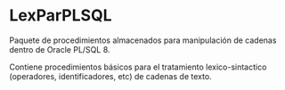 # LexParPLSQL
Paquete de procedimientos almacenados para manipulación de cadenas dentro de Oracle PL/SQL 8. 

Contiene procedimientos básicos para el tratamiento lexico-sintactico (operadores, identificadores, etc) de cadenas de texto.  
